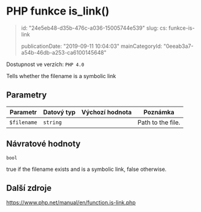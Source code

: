 PHP funkce is_link()
====================

> id: "24e5eb48-d35b-476c-a036-15005744e539"
> slug:
> 	cs: funkce-is-link
>
> publicationDate: "2019-09-11 10:04:03"
> mainCategoryId: "0eeab3a7-a54b-46db-a253-ca6100145648"

Dostupnost ve verzích: `PHP 4.0`

Tells whether the filename is a symbolic link


Parametry
--------------

| Parametr | Datový typ | Výchozí hodnota | Poznámka |
|-----|-----|-----|-----|
| `$filename` | `string` |  | Path to the file. |


Návratové hodnoty
----------------

`bool`

true if the filename exists and is a symbolic link, false
otherwise.

Další zdroje
------------

https://www.php.net/manual/en/function.is-link.php
